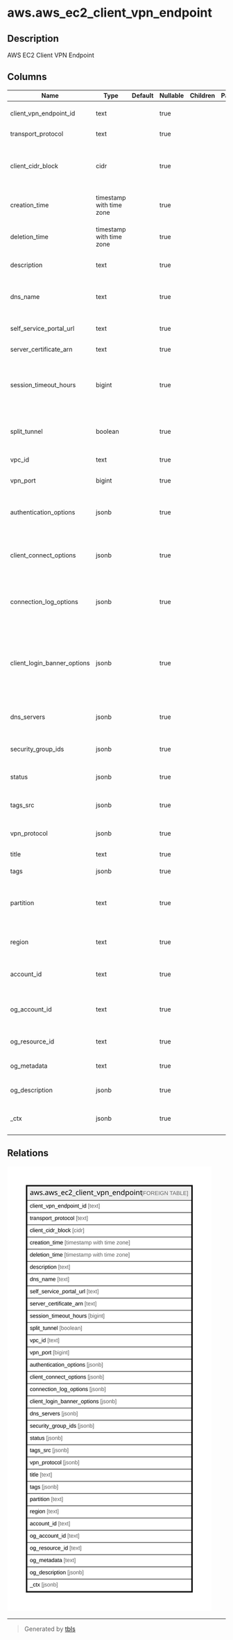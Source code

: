 # aws.aws_ec2_client_vpn_endpoint

## Description

AWS EC2 Client VPN Endpoint

## Columns

| Name | Type | Default | Nullable | Children | Parents | Comment |
| ---- | ---- | ------- | -------- | -------- | ------- | ------- |
| client_vpn_endpoint_id | text |  | true |  |  | The ID of the client VPN endpoint. |
| transport_protocol | text |  | true |  |  | The transport protocol. |
| client_cidr_block | cidr |  | true |  |  | The IPv4 address range, in CIDR notation, from which client IP addresses are assigned. |
| creation_time | timestamp with time zone |  | true |  |  | The date and time when the Client VPN endpoint was created. |
| deletion_time | timestamp with time zone |  | true |  |  | The date and time when the Client VPN endpoint was deleted. |
| description | text |  | true |  |  | A brief description of the endpoint. |
| dns_name | text |  | true |  |  | The DNS name to be used by clients when connecting to the Client VPN endpoint. |
| self_service_portal_url | text |  | true |  |  | The URL of the self-service portal. |
| server_certificate_arn | text |  | true |  |  | The ARN of the server certificate. |
| session_timeout_hours | bigint |  | true |  |  | The maximum VPN session duration time in hours. Valid values: 8, 10, 12, 24. Defaults to 24. |
| split_tunnel | boolean |  | true |  |  | Indicates whether split-tunnel is enabled in the Client VPN endpoint. |
| vpc_id | text |  | true |  |  | The ID of the VPC. |
| vpn_port | bigint |  | true |  |  | The port number for the Client VPN endpoint. |
| authentication_options | jsonb |  | true |  |  | Information about the authentication method used by the Client VPN endpoint. |
| client_connect_options | jsonb |  | true |  |  | The options for managing connection authorization for new client connections. |
| connection_log_options | jsonb |  | true |  |  | Information about the client connection logging options for the Client VPN endpoint. |
| client_login_banner_options | jsonb |  | true |  |  | Options for enabling a customizable text banner that will be displayed on Amazon Web Services provided clients when a VPN session is established. |
| dns_servers | jsonb |  | true |  |  | Information about the DNS servers to be used for DNS resolution. |
| security_group_ids | jsonb |  | true |  |  | The IDs of the security groups for the target network. |
| status | jsonb |  | true |  |  | The current state of the Client VPN endpoint. |
| tags_src | jsonb |  | true |  |  | Any tags assigned to the Client VPN endpoint. |
| vpn_protocol | jsonb |  | true |  |  | The protocol used by the VPN session. |
| title | text |  | true |  |  | Title of the resource. |
| tags | jsonb |  | true |  |  | A map of tags for the resource. |
| partition | text |  | true |  |  | The AWS partition in which the resource is located (aws, aws-cn, or aws-us-gov). |
| region | text |  | true |  |  | The AWS Region in which the resource is located. |
| account_id | text |  | true |  |  | The AWS Account ID in which the resource is located. |
| og_account_id | text |  | true |  |  | The Platform Account ID in which the resource is located. |
| og_resource_id | text |  | true |  |  | The unique ID of the resource in opengovernance. |
| og_metadata | text |  | true |  |  | Platform Metadata of the AWS resource. |
| og_description | jsonb |  | true |  |  | The full model description of the resource |
| _ctx | jsonb |  | true |  |  | Steampipe context in JSON form, e.g. connection_name. |

## Relations

![er](aws.aws_ec2_client_vpn_endpoint.svg)

---

> Generated by [tbls](https://github.com/k1LoW/tbls)
